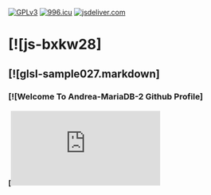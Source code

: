 [![GPLv3](https://img.shields.io/badge/License-GPLv3-brightgreen.svg)](https://https://gnu.org/licenses/gpl-3.0)
[![996.icu](https://img.shields.io/badge/link-996.icu-red.svg)](https://996.icu)
[![jsdeliver.com](https://data.jsdelivr.com/v111111/package/npm/vue/badge)](https://www.jsdelivr.com/package/npm/vue)                 
     
# [![js-bxkw28]

## [![glsl-sample027.markdown]

### [![Welcome To Andrea-MariaDB-2 Github Profile]


#### [![HoW.TO.CONTRIBUTE](https://github.com/Andrea-MariaDB-2/opensource.guide/blob/28e258133518c7714f86f7221c042bd1e861f596/_articles/es/how-to-contribute.md)


